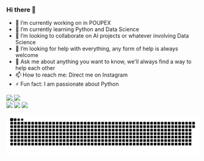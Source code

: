 ### Hi there 👋

- 🔭 I’m currently working on in POUPEX
- 🌱 I’m currently learning Python and Data Science
- 👯 I’m looking to collaborate on AI projects or whatever involving Data Science
- 🤔 I’m looking for help with everything, any form of help is always welcome
- 💬 Ask me about anything you want to know, we'll always find a way to help each other
- 📫 How to reach me: Direct me on Instagram
- ⚡ Fun fact: I am passionate about Python 

 <div>
  <a href="https://github.com/JoaoGustavo29">
  <img height="150em" src="https://github-readme-stats.vercel.app/api?username=JoaoGustavo29&show_icons=true&theme=dracula&include_all_commits=true&count_private=true"/>
  <img height="150em" src="https://github-readme-stats.vercel.app/api/top-langs/?username=JoaoGustavo29&layout=compact&langs_count=16&theme=dracula"/>
<div>
 
<div>
   <a href="https://www.linkedin.com/in/jo%C3%A3ogustavoborgesesouza-2901/" target="_blank"><img src="https://img.shields.io/badge/-LinkedIn-%230077B5?style=for-the-badge&logo=linkedin&logoColor=white" target="_blank"></a>
   <a href="https://www.instagram.com/_joao.gus_/" target="_blank"><img src="https://img.shields.io/badge/-Instagram-%23E4405F?style=for-the-badge&logo=instagram&logoColor=white" target="_blank"></a>
   <a href="https://joaogustavo-borges2901.medium.com/" target="_blank"><img src="https://img.shields.io/badge/Medium-12100E?style=for-the-badge&logo=medium&logoColor=white" target="_blank"></a>
  
 ![Snake animation](https://github.com/JoaoGustavo29/JoaoGustavo29/blob/output/github-contribution-grid-snake.svg)
 
</div>


